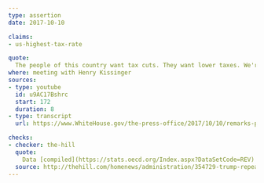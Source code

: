 ```yaml
---
type: assertion
date: 2017-10-10

claims:
- us-highest-tax-rate

quote:
  The people of this country want tax cuts. They want lower taxes. We're the highest-taxed nation in the world.
where: meeting with Henry Kissinger
sources:
- type: youtube
  id: u9AC17Bshrc
  start: 172
  duration: 8
- type: transcript
  url: https://www.WhiteHouse.gov/the-press-office/2017/10/10/remarks-president-trump-meeting-dr-henry-kissinger

checks:
- checker: the-hill
  quote:
    Data [compiled](https://stats.oecd.org/Index.aspx?DataSetCode=REV) in 2015 by the Organization for Economic Cooperation and Development, however, shows the U.S. behind such countries as the United Kingdom, Germany and France in terms of taxes.
  source: http://thehill.com/homenews/administration/354729-trump-repeats-false-claim-that-us-is-the-highest-taxed-nation-in-the
---
```

